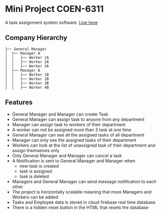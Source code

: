 # Mini Project COEN-6311
A task assignment system software.
[Live here](https://mini-project.hamzasumbal.com/)


## Company Hierarchy
```
├── General Manager
│  ├── Manager A
│  │   ├── Worker 1A
│  │   ├── Worker 2A
│  │   ├── Worker 3A
│  ├── Manager B
│  │   ├── Worker 1B
│  │   ├── Worker 2B
│  │   ├── Worker 3B
│  │   ├── Worker 4B      
```


## Features

- General Manager and Manager can create Task
- General Manager can assign task to anyone from any department
- Manager can assign task to workers of their department
- A worker can not be assigned more than 3 task at one time
- General Manager can see all the assigned tasks of all department
- Manager can only see the assigned tasks of their department
- Workers can look at the list of unassigned task of their department and assign themselves only
- Only General Manager and Manager can cancel a task
- A Notification is sent to General Manager and Manager when 
    - new task is created
    - task is assigned
    - task is deleted
- Managers and General Manager can send message notification to each other
- The project is horizontally scalable meaning that more Managers and Workers can be added
- Tasks and Employee data is stored in cloud firebase real time database
- There is a hidden reset button in the HTML that resets the database



